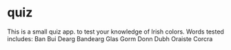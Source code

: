 # quiz

This is a small quiz app. to test your knowledge of Irish colors. Words tested includes:
Ban
Bui
Dearg
Bandearg
Glas
Gorm
Donn
Dubh
Oraiste
Corcra